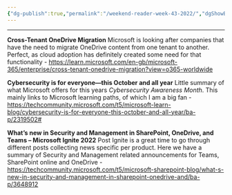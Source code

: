 ```yaml
---
{"dg-publish":true,"permalink":"/weekend-reader-week-43-2022/","dgShowBacklinks":true,"dgShowLocalGraph":true,"dgShowInlineTitle":true}
---
```


---

**Cross-Tenant OneDrive Migration**
Microsoft is looking after companies that have the need to migrate OneDrive content from one tenant to another. Perfect, as cloud adoption has definitely created some need for that functionality - https://learn.microsoft.com/en-gb/microsoft-365/enterprise/cross-tenant-onedrive-migration?view=o365-worldwide

**Cybersecurity is for everyone—this October and all year**
Little summary of what Microsoft offers for this years *Cybersecurity Awareness Month*. This mainly links to Microsoft learning paths, of which I am a big fan - https://techcommunity.microsoft.com/t5/microsoft-learn-blog/cybersecurity-is-for-everyone-this-october-and-all-year/ba-p/2319502#

**What’s new in Security and Management in SharePoint, OneDrive, and Teams – Microsoft Ignite 2022**
Post Ignite is a great time to go through different posts collecting news specific per product. Here we have a summary of Security and Management related announcements for Teams, SharePoint online and OneDrive - https://techcommunity.microsoft.com/t5/microsoft-sharepoint-blog/what-s-new-in-security-and-management-in-sharepoint-onedrive-and/ba-p/3648912





